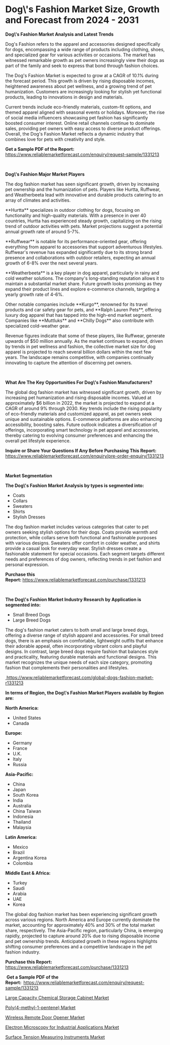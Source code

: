 <p><h1>Dog\'s Fashion Market Size, Growth and Forecast from 2024 - 2031</h1></p><p><strong>Dog\'s Fashion Market Analysis and Latest Trends</strong></p>
<p><p>Dog's Fashion refers to the apparel and accessories designed specifically for dogs, encompassing a wide range of products including clothing, shoes, and specialized gear for various activities or occasions. The market has witnessed remarkable growth as pet owners increasingly view their dogs as part of the family and seek to express that bond through fashion choices. </p><p>The Dog's Fashion Market is expected to grow at a CAGR of 10.1% during the forecast period. This growth is driven by rising disposable incomes, heightened awareness about pet wellness, and a growing trend of pet humanization. Customers are increasingly looking for stylish yet functional products, leading to innovations in design and materials. </p><p>Current trends include eco-friendly materials, custom-fit options, and themed apparel aligned with seasonal events or holidays. Moreover, the rise of social media influencers showcasing pet fashion has significantly boosted consumer interest. Online retail channels continue to dominate sales, providing pet owners with easy access to diverse product offerings. Overall, the Dog's Fashion Market reflects a dynamic industry that combines love for pets with creativity and style.</p></p>
<p><strong>Get a Sample PDF of the Report:&nbsp;</strong> <a href="https://www.reliablemarketforecast.com/enquiry/request-sample/1331213?utm_campaign=1170&utm_medium=2&utm_source=Github&utm_content=ia&utm_term=29102024&utm_id=dogs-fashion">https://www.reliablemarketforecast.com/enquiry/request-sample/1331213</a></p>
<p>&nbsp;</p>
<p><strong>Dog\'s Fashion Major Market Players</strong></p>
<p><p>The dog fashion market has seen significant growth, driven by increasing pet ownership and the humanization of pets. Players like Hurtta, Ruffwear, and Weatherbeeta lead with innovative and durable products catering to an array of climates and activities.</p><p>**Hurtta** specializes in outdoor clothing for dogs, focusing on functionality and high-quality materials. With a presence in over 40 countries, Hurtta has experienced steady growth, capitalizing on the rising trend of outdoor activities with pets. Market projections suggest a potential annual growth rate of around 5-7%.</p><p>**Ruffwear** is notable for its performance-oriented gear, offering everything from apparel to accessories that support adventurous lifestyles. Ruffwear's revenue has expanded significantly due to its strong brand presence and collaborations with outdoor retailers, expecting an annual growth of 6-8% over the next several years.</p><p>**Weatherbeeta** is a key player in dog apparel, particularly in rainy and cold weather solutions. The company's long-standing reputation allows it to maintain a substantial market share. Future growth looks promising as they expand their product lines and explore e-commerce channels, targeting a yearly growth rate of 4-6%.</p><p>Other notable companies include **Kurgo**, renowned for its travel products and car safety gear for pets, and **Ralph Lauren Pets**, offering luxury dog apparel that has tapped into the high-end market segment. Companies like **Muttluks** and **Chilly Dogs** also contribute with specialized cold-weather gear.</p><p>Revenue figures indicate that some of these players, like Ruffwear, generate upwards of $50 million annually. As the market continues to expand, driven by trends in pet wellness and fashion, the collective market size for dog apparel is projected to reach several billion dollars within the next few years. The landscape remains competitive, with companies continually innovating to capture the attention of discerning pet owners.</p></p>
<p>&nbsp;</p>
<p><strong>What Are The Key Opportunities For Dog\'s Fashion Manufacturers?</strong></p>
<p><p>The global dog fashion market has witnessed significant growth, driven by increasing pet humanization and rising disposable incomes. Valued at approximately $6 billion in 2022, the market is projected to expand at a CAGR of around 9% through 2030. Key trends include the rising popularity of eco-friendly materials and customized apparel, as pet owners seek unique and sustainable options. E-commerce platforms are also enhancing accessibility, boosting sales. Future outlook indicates a diversification of offerings, incorporating smart technology in pet apparel and accessories, thereby catering to evolving consumer preferences and enhancing the overall pet lifestyle experience.</p></p>
<p><strong>Inquire or Share Your Questions If Any Before Purchasing This Report:</strong> <a href="https://www.reliablemarketforecast.com/enquiry/pre-order-enquiry/1331213?utm_campaign=1170&utm_medium=2&utm_source=Github&utm_content=ia&utm_term=29102024&utm_id=dogs-fashion">https://www.reliablemarketforecast.com/enquiry/pre-order-enquiry/1331213</a></p>
<p>&nbsp;</p>
<p><strong>Market Segmentation</strong></p>
<p><strong>The Dog\'s Fashion Market Analysis by types is segmented into:</strong></p>
<p><ul><li>Coats</li><li>Collars</li><li>Sweaters</li><li>Shirts</li><li>Stylish Dresses</li></ul></p>
<p><p>The dog fashion market includes various categories that cater to pet owners seeking stylish options for their dogs. Coats provide warmth and protection, while collars serve both functional and fashionable purposes with various designs. Sweaters offer comfort in colder weather, and shirts provide a casual look for everyday wear. Stylish dresses create a fashionable statement for special occasions. Each segment targets different needs and preferences of dog owners, reflecting trends in pet fashion and personal expression.</p></p>
<p><strong>Purchase this Report:&nbsp;</strong><a href="https://www.reliablemarketforecast.com/purchase/1331213?utm_campaign=1170&utm_medium=2&utm_source=Github&utm_content=ia&utm_term=29102024&utm_id=dogs-fashion">https://www.reliablemarketforecast.com/purchase/1331213</a></p>
<p>&nbsp;</p>
<p><strong>The Dog\'s Fashion Market Industry Research by Application is segmented into:</strong></p>
<p><ul><li>Small Breed Dogs</li><li>Large Breed Dogs</li></ul></p>
<p><p>The dog's fashion market caters to both small and large breed dogs, offering a diverse range of stylish apparel and accessories. For small breed dogs, there is an emphasis on comfortable, lightweight outfits that enhance their adorable appeal, often incorporating vibrant colors and playful designs. In contrast, large breed dogs require fashion that balances style and practicality, featuring durable materials and functional designs. This market recognizes the unique needs of each size category, promoting fashion that complements their personalities and lifestyles.</p></p>
<p><a href="https://www.reliablemarketforecast.com/global-dogs-fashion-market-r1331213?utm_campaign=1170&utm_medium=2&utm_source=Github&utm_content=ia&utm_term=29102024&utm_id=dogs-fashion">&nbsp;https://www.reliablemarketforecast.com/global-dogs-fashion-market-r1331213</a></p>
<p><strong>In terms of Region, the Dog\'s Fashion Market Players available by Region are:</strong></p>
<p>
    <p> <strong> North America: </strong>
        <ul>
            <li>United States</li>
            <li>Canada</li>
        </ul>
        </p> 
    <p> <strong> Europe: </strong>
        <ul>
            <li>Germany</li>
            <li>France</li>
            <li>U.K.</li>
            <li>Italy</li>
            <li>Russia</li>
        </ul>
        </p> 
    <p> <strong> Asia-Pacific: </strong>
        <ul>
            <li>China</li>
            <li>Japan</li>
            <li>South Korea</li>
            <li>India</li>
            <li>Australia</li>
            <li>China Taiwan</li>
            <li>Indonesia</li>
            <li>Thailand</li>
            <li>Malaysia</li>
        </ul>
        </p> 
    <p> <strong> Latin America: </strong>
        <ul>
            <li>Mexico</li>
            <li>Brazil</li>
            <li>Argentina Korea</li>
            <li>Colombia</li>
        </ul>
        </p> 
    <p> <strong> Middle East & Africa: </strong>
        <ul>
            <li>Turkey</li>
            <li>Saudi</li>
            <li>Arabia</li>
            <li>UAE</li>
            <li>Korea</li>
        </ul>
    </p>
    </p>
<p><p>The global dog fashion market has been experiencing significant growth across various regions. North America and Europe currently dominate the market, accounting for approximately 40% and 30% of the total market share, respectively. The Asia-Pacific region, particularly China, is emerging rapidly, projected to capture around 20% due to rising disposable income and pet ownership trends. Anticipated growth in these regions highlights shifting consumer preferences and a competitive landscape in the pet fashion industry.</p></p>
<p><strong>Purchase this Report: </strong><a href="https://www.reliablemarketforecast.com/purchase/1331213?utm_campaign=1170&utm_medium=2&utm_source=Github&utm_content=ia&utm_term=29102024&utm_id=dogs-fashion">https://www.reliablemarketforecast.com/purchase/1331213</a></p>
<p>&nbsp;<strong>Get a Sample PDF of the Report:&nbsp;&nbsp;</strong><a href="https://www.reliablemarketforecast.com/enquiry/request-sample/1331213?utm_campaign=1170&utm_medium=2&utm_source=Github&utm_content=ia&utm_term=29102024&utm_id=dogs-fashion">https://www.reliablemarketforecast.com/enquiry/request-sample/1331213</a></p>
<p><strong></strong></p>
<p><p><a href="https://issuu.com/reportprime-2/docs/large-capacity-chemical-storage-cab_6f0c605f611021?utm_campaign=1170&utm_medium=2&utm_source=Github&utm_content=ia&utm_term=29102024&utm_id=dogs-fashion">Large Capacity Chemical Storage Cabinet Market</a></p><p><a href="https://github.com/shanicesca7t/Market-Research-Report-List-1/blob/main/poly4-methyl-1-pentene-market.md?utm_campaign=1170&utm_medium=2&utm_source=Github&utm_content=ia&utm_term=29102024&utm_id=dogs-fashion">Poly(4-methyl-1-pentene) Market</a></p><p><a href="https://www.linkedin.com/pulse/in-depth-wireless-remote-door-opener-market-review-size-share-penoe?utm_campaign=1170&utm_medium=2&utm_source=Github&utm_content=ia&utm_term=29102024&utm_id=dogs-fashion">Wireless Remote Door Opener Market</a></p><p><a href="https://github.com/angilaguardtd7/Market-Research-Report-List-1/blob/main/electron-microscopy-for-industrial-applications-market.md?utm_campaign=1170&utm_medium=2&utm_source=Github&utm_content=ia&utm_term=29102024&utm_id=dogs-fashion">Electron Microscopy for Industrial Applications Market</a></p><p><a href="https://issuu.com/reportprime-2/docs/surface-tension-measuring-instrumen_376b126a1e3d17?utm_campaign=1170&utm_medium=2&utm_source=Github&utm_content=ia&utm_term=29102024&utm_id=dogs-fashion">Surface Tension Measuring Instruments Market</a></p></p>